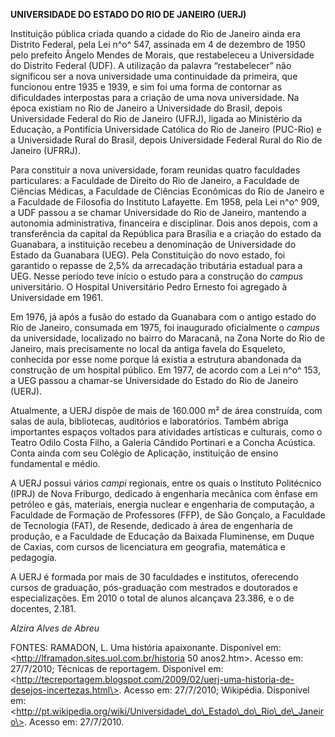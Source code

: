 **UNIVERSIDADE DO ESTADO DO RIO DE JANEIRO (UERJ)**

Instituição pública criada quando a cidade do Rio de Janeiro ainda era
Distrito Federal, pela Lei n^o^ 547, assinada em 4 de dezembro de 1950
pelo prefeito Ângelo Mendes de Morais, que restabeleceu a Universidade
do Distrito Federal (UDF). A utilização da palavra “restabelecer” não
significou ser a nova universidade uma continuidade da primeira, que
funcionou entre 1935 e 1939, e sim foi uma forma de contornar as
dificuldades interpostas para a criação de uma nova universidade. Na
época existiam no Rio de Janeiro a Universidade do Brasil, depois
Universidade Federal do Rio de Janeiro (UFRJ), ligada ao Ministério da
Educação, a Pontifícia Universidade Católica do Rio de Janeiro (PUC-Rio)
e a Universidade Rural do Brasil, depois Universidade Federal Rural do
Rio de Janeiro (UFRRJ).

Para constituir a nova universidade, foram reunidas quatro faculdades
particulares: a Faculdade de Direito do Rio de Janeiro, a Faculdade de
Ciências Médicas, a Faculdade de Ciências Econômicas do Rio de Janeiro e
a Faculdade de Filosofia do Instituto Lafayette. Em 1958, pela Lei n^o^
909, a UDF passou a se chamar Universidade do Rio de Janeiro, mantendo a
autonomia administrativa, financeira e disciplinar. Dois anos depois,
com a transferência da capital da República para Brasília e a criação do
estado da Guanabara, a instituição recebeu a denominação de Universidade
do Estado da Guanabara (UEG). Pela Constituição do novo estado, foi
garantido o repasse de 2,5% da arrecadação tributária estadual para a
UEG. Nesse período teve início o estudo para a construção do *campus*
universitário. O Hospital Universitário Pedro Ernesto foi agregado à
Universidade em 1961.

Em 1976, já após a fusão do estado da Guanabara com o antigo estado do
Rio de Janeiro, consumada em 1975, foi inaugurado oficialmente o
*campus* da universidade, localizado no bairro do Maracanã, na Zona
Norte do Rio de Janeiro, mais precisamente no local da antiga favela do
Esqueleto, conhecida por esse nome porque lá existia a estrutura
abandonada da construção de um hospital público. Em 1977, de acordo com
a Lei n^o^ 153, a UEG passou a chamar-se Universidade do Estado do Rio
de Janeiro (UERJ).

Atualmente, a UERJ dispõe de mais de 160.000 m² de área construída, com
salas de aula, bibliotecas, auditórios e laboratórios. Também abriga
importantes espaços voltados para atividades artísticas e culturais,
como o Teatro Odilo Costa Filho, a Galeria Cândido Portinari e a Concha
Acústica. Conta ainda com seu Colégio de Aplicação, instituição de
ensino fundamental e médio.

A UERJ possui vários *campi* regionais, entre os quais o Instituto
Politécnico (IPRJ) de Nova Friburgo, dedicado à engenharia mecânica com
ênfase em petróleo e gás, materiais, energia nuclear e engenharia de
computação, a Faculdade de Formação de Professores (FFP), de São
Gonçalo, a Faculdade de Tecnologia (FAT), de Resende, dedicado à área de
engenharia de produção, e a Faculdade de Educação da Baixada Fluminense,
em Duque de Caxias, com cursos de licenciatura em geografia, matemática
e pedagogia.

A UERJ é formada por mais de 30 faculdades e institutos, oferecendo
cursos de graduação, pós-graduação com mestrados e doutorados e
especializações. Em 2010 o total de alunos alcançava 23.386, e o de
docentes, 2.181.

*Alzira Alves de Abreu*

FONTES: RAMADON, L. Uma história apaixonante. Disponível em:
\<http://lframadon.sites.uol.com.br/historia 50 anos2.htm\>. Acesso em:
27/7/2010; Técnicas de reportagem. Disponível em:
\<http://tecreportagem.blogspot.com/2009/02/uerj-uma-historia-de-desejos-incertezas.html\>.
Acesso em: 27/7/2010; Wikipédia. Disponível em:
\<http://pt.wikipedia.org/wiki/Universidade\_do\_Estado\_do\_Rio\_de\_Janeiro\>.
Acesso em: 27/7/2010.
